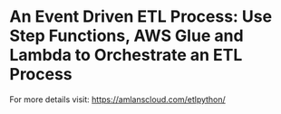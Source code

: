 # An Event Driven ETL Process: Use Step Functions, AWS Glue and Lambda to Orchestrate an ETL Process  

For more details visit: https://amlanscloud.com/etlpython/